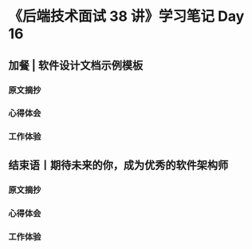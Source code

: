 # 《后端技术面试 38 讲》学习笔记 Day 16

## 加餐 | 软件设计文档示例模板

### 原文摘抄

### 心得体会


### 工作体验

## 结束语丨期待未来的你，成为优秀的软件架构师

### 原文摘抄

### 心得体会


### 工作体验
